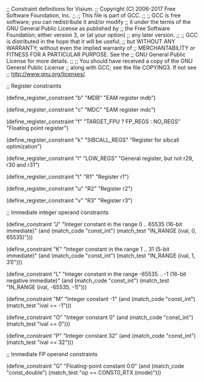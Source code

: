 ;; Constraint definitions for Visium.
;; Copyright (C) 2006-2017 Free Software Foundation, Inc.
;;
;; This file is part of GCC.
;;
;; GCC is free software; you can redistribute it and/or modify
;; it under the terms of the GNU General Public License as published by
;; the Free Software Foundation; either version 3, or (at your option)
;; any later version.
;;
;; GCC is distributed in the hope that it will be useful,
;; but WITHOUT ANY WARRANTY; without even the implied warranty of
;; MERCHANTABILITY or FITNESS FOR A PARTICULAR PURPOSE.  See the
;; GNU General Public License for more details.
;;
;; You should have received a copy of the GNU General Public License
;; along with GCC; see the file COPYING3.  If not see
;; <http://www.gnu.org/licenses/>.

;; Register constraints

(define_register_constraint "b" "MDB"
  "EAM register mdb")

(define_register_constraint "c" "MDC"
  "EAM register mdc")

(define_register_constraint "f" "TARGET_FPU ? FP_REGS : NO_REGS"
  "Floating point register")

(define_register_constraint "k" "SIBCALL_REGS"
  "Register for sibcall optimization")

(define_register_constraint "l" "LOW_REGS"
  "General register, but not r29, r30 and r31")

(define_register_constraint "t" "R1"
  "Register r1")

(define_register_constraint "u" "R2"
  "Register r2")

(define_register_constraint "v" "R3"
  "Register r3")

;; Immediate integer operand constraints

(define_constraint "J"
  "Integer constant in the range 0 .. 65535 (16-bit immediate)"
  (and (match_code "const_int")
       (match_test "IN_RANGE (ival, 0, 65535)")))

(define_constraint "K"
  "Integer constant in the range 1 .. 31 (5-bit immediate)"
  (and (match_code "const_int")
       (match_test "IN_RANGE (ival, 1, 31)")))

(define_constraint "L"
  "Integer constant in the range -65535 .. -1 (16-bit negative immediate)"
  (and (match_code "const_int")
       (match_test "IN_RANGE (ival, -65535, -1)")))

(define_constraint "M"
  "Integer constant -1"
  (and (match_code "const_int")
       (match_test "ival == -1")))

(define_constraint "O"
  "Integer constant 0"
  (and (match_code "const_int")
       (match_test "ival == 0")))

(define_constraint "P"
  "Integer constant 32"
  (and (match_code "const_int")
       (match_test "ival == 32")))

;; Immediate FP operand constraints

(define_constraint "G"
  "Floating-point constant 0.0"
  (and (match_code "const_double")
       (match_test "op == CONST0_RTX (mode)")))
